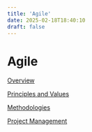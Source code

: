 ```yaml
---
title: 'Agile'
date: 2025-02-18T18:40:10
draft: false
---
```


# Agile

[Overview](Agile%205517aaf0aa44412c96c4a136c547cc2c/Overview%205f1274ece1824b7d87fbc1fddd733443.md)

[Principles and Values](Agile%205517aaf0aa44412c96c4a136c547cc2c/Principles%20and%20Values%20480b992f0ace48e78e9b45350bc4ae63.md)

[Methodologies](Agile%205517aaf0aa44412c96c4a136c547cc2c/Methodologies%20e96c5da4180c46d1a5612ffe9801c319.md)

[Project Management](Agile%205517aaf0aa44412c96c4a136c547cc2c/Project%20Management%20b119a8bea6cf49f2baa6dbca3a3c7dd9.md)
